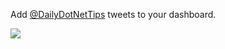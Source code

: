 Add [@DailyDotNetTips](https://twitter.com/DailyDotNetTips) tweets to your dashboard.

![](https://github.com/GregTrevellick/VsixTwitterWidget/blob/master/Src/@DailyDotNetTips/artefacts/Screenshot.png?raw=true)